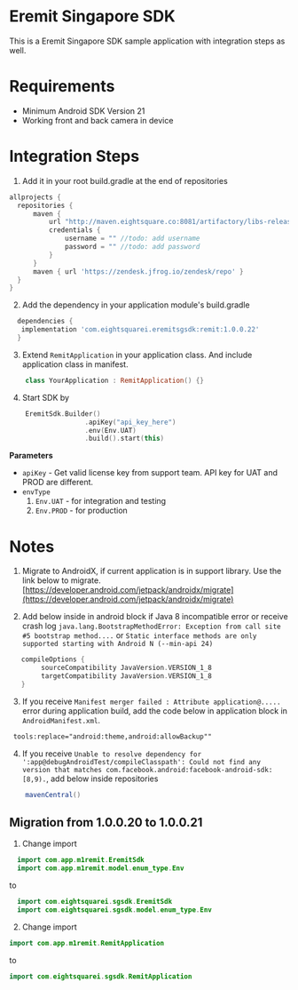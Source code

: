 # Eremit Singapore SDK
This is a Eremit Singapore SDK sample application with integration steps as well.

Requirements
============

* Minimum Android SDK Version 21
* Working front and back camera in device

Integration Steps
=================

1. Add it in your root build.gradle at the end of repositories
  ```gradle
  allprojects {
    repositories {
        maven {
            url "http://maven.eightsquare.co:8081/artifactory/libs-release-local"
            credentials {
                username = "" //todo: add username
                password = "" //todo: add password
            }
        }
        maven { url 'https://zendesk.jfrog.io/zendesk/repo' }
    }
}
```
2. Add the dependency in your application module's build.gradle
```gradle
  dependencies {
   implementation 'com.eightsquarei.eremitsgsdk:remit:1.0.0.22'
  }
```


3. Extend `RemitApplication` in your application class. And include application class in manifest.
```kotlin
    class YourApplication : RemitApplication() {}
```


4. Start SDK by
```kotlin
    EremitSdk.Builder()
                   .apiKey("api_key_here")
                   .env(Env.UAT)
                   .build().start(this)
```
  **Parameters**
  * `apiKey` - Get valid license key from support team. API key for UAT and PROD are different.
  * `envType`
    1. `Env.UAT` - for integration and testing
    2. `Env.PROD` - for production


Notes
=======

1. Migrate to AndroidX, if current application is in support library.
   Use the link below to migrate.
     [https://developer.android.com/jetpack/androidx/migrate](https://developer.android.com/jetpack/androidx/migrate)

2. Add below inside in android block if Java 8 incompatible error or receive crash log `java.lang.BootstrapMethodError: Exception from call site #5 bootstrap method....`
or `Static interface methods are only supported starting with Android N (--min-api 24)`
```gradle
   compileOptions {
        sourceCompatibility JavaVersion.VERSION_1_8
        targetCompatibility JavaVersion.VERSION_1_8
   }
```
3. If you receive `Manifest merger failed : Attribute application@.....` error during application build, add the code below in application block in `AndroidManifest.xml`.
```xml
 tools:replace="android:theme,android:allowBackup""
```

4. If you receive `Unable to resolve dependency for ':app@debugAndroidTest/compileClasspath': Could not find any version that matches com.facebook.android:facebook-android-sdk:[8,9).`, add below inside repositories
```gradle
    mavenCentral()
```

Migration from 1.0.0.20 to 1.0.0.21
------------------------------------

1. Change import
  ```kotlin 
    import com.app.m1remit.EremitSdk
    import com.app.m1remit.model.enum_type.Env
  ```
  to
  ```kotlin
    import com.eightsquarei.sgsdk.EremitSdk
    import com.eightsquarei.sgsdk.model.enum_type.Env
  ```

2. Change import
  ```kotlin
  import com.app.m1remit.RemitApplication
  ```
  to 
  ```kotlin
  import com.eightsquarei.sgsdk.RemitApplication
  ```

